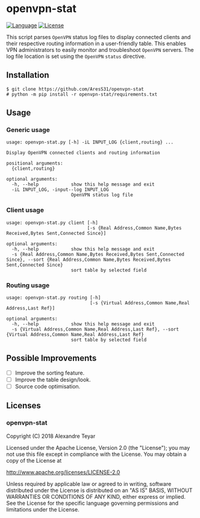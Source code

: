 # openvpn-stat
[![Language](https://img.shields.io/badge/Lang-Python-blue.svg)](https://www.python.org)
[![License](https://img.shields.io/badge/License-Apache%202.0-red.svg)](https://opensource.org/licenses/Apache-2.0)

This script parses `OpenVPN` status log files to display connected clients and their respective routing information in a user-friendly table. This enables VPN administrators to easily monitor and troubleshoot `OpenVPN` servers. The log file location is set using the `OpenVPN` `status` directive.

## Installation
```
$ git clone https://github.com/AresS31/openvpn-stat
# python -m pip install -r openvpn-stat/requirements.txt
```

## Usage
### Generic usage
```
usage: openvpn-stat.py [-h] -iL INPUT_LOG {client,routing} ...

Display OpenVPN connected clients and routing information

positional arguments:
  {client,routing}

optional arguments:
  -h, --help            show this help message and exit
  -iL INPUT_LOG, -input--log INPUT_LOG
                        OpenVPN status log file
```

### Client usage
```
usage: openvpn-stat.py client [-h]
                              [-s {Real Address,Common Name,Bytes Received,Bytes Sent,Connected Since}]

optional arguments:
  -h, --help            show this help message and exit
  -s {Real Address,Common Name,Bytes Received,Bytes Sent,Connected Since}, --sort {Real Address,Common Name,Bytes Received,Bytes Sent,Connected Since}
                        sort table by selected field
```

### Routing usage
```
usage: openvpn-stat.py routing [-h]
                               [-s {Virtual Address,Common Name,Real Address,Last Ref}]

optional arguments:
  -h, --help            show this help message and exit
  -s {Virtual Address,Common Name,Real Address,Last Ref}, --sort {Virtual Address,Common Name,Real Address,Last Ref}
                        sort table by selected field
```

## Possible Improvements
- [ ] Improve the sorting feature.
- [ ] Improve the table design/look.
- [ ] Source code optimisation.

## Licenses
### openvpn-stat
Copyright (C) 2018 Alexandre Teyar

Licensed under the Apache License, Version 2.0 (the "License");
you may not use this file except in compliance with the License.
You may obtain a copy of the License at

  <http://www.apache.org/licenses/LICENSE-2.0>

Unless required by applicable law or agreed to in writing, software
distributed under the License is distributed on an "AS IS" BASIS,
WITHOUT WARRANTIES OR CONDITIONS OF ANY KIND, either express or implied.
See the License for the specific language governing permissions and
limitations under the License. 
